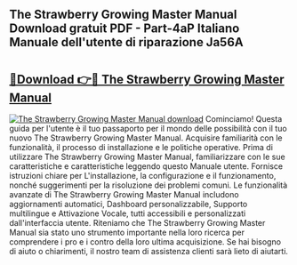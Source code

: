 ## The Strawberry Growing Master Manual Download gratuit PDF - Part-4aP Italiano Manuale dell'utente di riparazione Ja56A

# <h2><a href="http://dfcyfok.blite.top/?on=The+Strawberry+Growing+Master+Manual">🔗Download 👉🔴 The Strawberry Growing Master Manual</a></h2>

[![The Strawberry Growing Master Manual download](https://i.imgur.com/lujVjoI.png)](http://dfcyfok.blite.top/?on=The+Strawberry+Growing+Master+Manual)
Cominciamo! Questa guida per l'utente è il tuo passaporto per il mondo delle possibilità con il tuo nuovo The Strawberry Growing Master Manual. Acquisire familiarità con le funzionalità, il processo di installazione e le politiche operative. Prima di utilizzare The Strawberry Growing Master Manual, familiarizzare con le sue caratteristiche e caratteristiche leggendo questo Manuale utente. Fornisce istruzioni chiare per L'installazione, la configurazione e il funzionamento, nonché suggerimenti per la risoluzione dei problemi comuni. Le funzionalità avanzate di The Strawberry Growing Master Manual includono aggiornamenti automatici, Dashboard personalizzabile, Supporto multilingue e Attivazione Vocale, tutti accessibili e personalizzati dall'interfaccia utente. Riteniamo che The Strawberry Growing Master Manual sia stato uno strumento importante nella loro ricerca per comprendere i pro e i contro della loro ultima acquisizione. Se hai bisogno di aiuto o chiarimenti, il nostro team di assistenza clienti sarà lieto di aiutarti.
